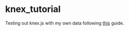 # knex_tutorial

Testing out knex.js with my own data following [this](https://medium.com/@jaeger.rob/seed-knex-postgresql-database-with-json-data-3677c6e7c9bc) guide.
